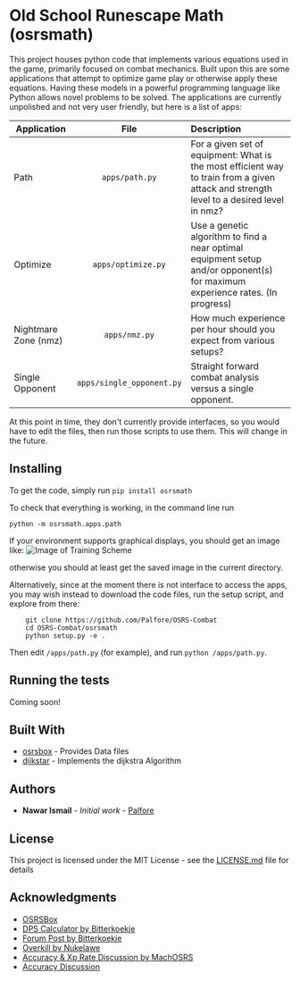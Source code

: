 # Old School Runescape Math (osrsmath)

This project houses python code that implements various equations used in the game, primarily focused on combat mechanics. Built upon this are some applications that attempt to optimize game play or otherwise apply these equations. Having these models in a powerful programming language like Python allows novel problems to be solved. The applications are currently unpolished and not very user friendly, but here is a list of apps:


| Application        | File           | Description  |
| ------------- |:-------------:| :-----|
| Path | `apps/path.py` | For a given set of equipment: What is the most efficient way to train from a given attack and strength level to a desired level in nmz?|
| Optimize | `apps/optimize.py` | Use a genetic algorithm to find a near optimal equipment setup and/or opponent(s) for maximum experience rates. (In progress)|
| Nightmare Zone (nmz)| `apps/nmz.py` |How much experience per hour should you expect from various setups?|
| Single Opponent | `apps/single_opponent.py` | Straight forward combat analysis versus a single opponent.|

At this point in time, they don't currently provide interfaces, so you would have to edit the files, then run those scripts to use them. This will change in the future.

## Installing

To get the code, simply run
``` pip install osrsmath ```


To check that everything is working, in the command line run
```
python -m osrsmath.apps.path
```
If your environment supports graphical displays, you should get an image like:
![Image of Training Scheme](Results/training_schemes/recur_60_60.png)

otherwise you should at least get the saved image in the current directory.


Alternatively, since at the moment there is not interface to access the apps, you may wish instead to download the code files, run the setup script, and explore from there:
```
	git clone https://github.com/Palfore/OSRS-Combat
	cd OSRS-Combat/osrsmath
	python setup.py -e .
```
Then edit `/apps/path.py` (for example), and run `python /apps/path.py`.

## Running the tests

Coming soon!

## Built With

* [osrsbox](https://pypi.org/project/osrsbox/) - Provides Data files
* [dijkstar](https://pypi.org/project/Dijkstar/) - Implements the dijkstra Algorithm

## Authors

* **Nawar Ismail** - *Initial work* - [Palfore](https://github.com/Palfore)

<!-- See also the list of [contributors](https://github.com/your/project/contributors) who participated in this project. -->

## License

This project is licensed under the MIT License - see the [LICENSE.md](LICENSE.md) file for details

## Acknowledgments

* [OSRSBox](https://www.osrsbox.com/blog/2019/01/22/calculating-melee-dps-in-osrs/)
* [DPS Calculator by Bitterkoekje](https://docs.google.com/spreadsheets/d/1wzy1VxNWEAAc0FQyDAdpiFggAfn5U6RGPp2CisAHZW8/)
* [Forum Post by Bitterkoekje](https://web.archive.org/web/20190905124128/http://webcache.googleusercontent.com/search?q=cache:http://services.runescape.com/m=forum/forums.ws?317,318,712,65587452)
* [Overkill by Nukelawe](https://www.reddit.com/r/2007scape/comments/4d6l7j/effects_of_overkill_on_dps/)
* [Accuracy & Xp Rate Discussion by MachOSRS](https://www.reddit.com/r/2007scape/comments/40bvk6/accuracy_and_exphr_combat_formula/)
* [Accuracy Discussion](https://www.reddit.com/r/2007scape/comments/5lrty0/math_inside_corrected_accuracy_formula/)

